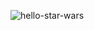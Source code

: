 ![hello-star-wars](https://github.com/user-attachments/assets/76f890e5-f98a-424e-b143-c13d298f5470)
